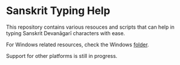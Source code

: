 # Sanskrit Typing Help

This repository contains various resouces and scripts that can help in typing Sanskrit Devanāgarī characters with ease.

For Windows related resources, check the Windows [folder](Windows/).

Support for other platforms is still in progress.